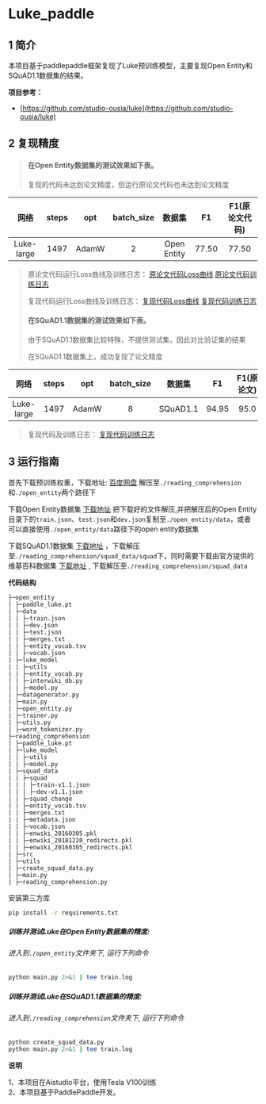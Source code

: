# Luke_paddle

## 1 简介 
本项目基于paddlepaddle框架复现了Luke预训练模型，主要复现Open Entity和SQuAD1.1数据集的结果。

**项目参考：**
- [https://github.com/studio-ousia/luke](https://github.com/studio-ousia/luke)

## 2 复现精度
>#### 在Open Entity数据集的测试效果如下表。
>复现的代码未达到论文精度，但运行原论文代码也未达到论文精度

|网络 |steps|opt|batch_size|数据集|F1|F1(原论文代码)|
| :---: | :---: | :---: | :---: | :---: | :---: | :---: |
|Luke-large|1497|AdamW|2|Open Entity|77.50|77.50|

>原论文代码运行Loss曲线及训练日志：
[原论文代码Loss曲线](pytorch_luke.png)
[原论文代码训练日志](luke_pytorch_train.log)
>
>复现代码运行Loss曲线及训练日志：
[复现代码Loss曲线](paddle_luke.png)
[复现代码训练日志](luke_pytorch_train.log)
>
>#### 在SQuAD1.1数据集的测试效果如下表。
>由于SQuAD1.1数据集比较特殊，不提供测试集，因此对比验证集的结果
>
>在SQuAD1.1数据集上，成功复现了论文精度

|网络 |steps|opt|batch_size|数据集|F1|F1(原论文)|EM|EM(原论文)
| :---: | :---: | :---: | :---: | :---: | :---: | :---: |:---: |:---: |
|Luke-large|1497|AdamW|8|SQuAD1.1|94.95|95.0|89.76|89.8

>复现代码及训练日志：
[复现代码训练日志](squad_train.log)
>
## 3 运行指南
首先下载预训练权重，下载地址: 
[百度网盘](https://aistudio.baidu.com/aistudio/datasetdetail/123707)
解压至`./reading_comprehension`和`./open_entity`两个路径下

下载Open Entity数据集
[下载地址](https://cloud.tsinghua.edu.cn/f/a763616323f946fd8ff6/)
把下载好的文件解压,并把解压后的Open Entity目录下的`train.json`、`test.json`和`dev.json`复制至`./open_entity/data`，或者可以直接使用`./open_entity/data`路径下的open entity数据集

下载SQuAD1.1数据集
[下载地址](https://rajpurkar.github.io/SQuAD-explorer/)
，下载解压至`./reading_comprehension/squad_data/squad`下，同时需要下载由官方提供的维基百科数据集
[下载地址](https://drive.google.com/file/d/129tDJ3ev6IdbJiKOmO6GTgNANunhO_vt/view)
, 下载解压至`./reading_comprehension/squad_data`

**代码结构**
```
├─open_entity
| ├─paddle_luke.pt
| ├─data
| | ├─train.json
| | ├─dev.json
| | ├─test.json
| | ├─merges.txt
| | ├─entity_vocab.tsv
| | ├─vocab.json
| ├─luke_model 
| | ├─utils
| | ├─entity_vocab.py
| | ├─interwiki_db.py
| | ├─model.py   
| ├─datagenerator.py
| ├─main.py
| ├─open_entity.py
| ├─trainer.py
| ├─utils.py
| ├─word_tokenizer.py                      
├─reading_comprehension
| ├─paddle_luke.pt
| ├─luke_model
| | ├─utils
| | ├─model.py
| ├─squad_data
| | ├─squad
| | | ├─train-v1.1.json
| | | ├─dev-v1.1.json
| | ├─squad_change
| | ├─entity_vocab.tsv
| | ├─merges.txt
| | ├─metadata.json
| | ├─vocab.json
| | ├─enwiki_20160305.pkl
| | ├─enwiki_20181220_redirects.pkl
| | ├─enwiki_20160305_redirects.pkl
| ├─src
| ├─utils
| ├─create_squad_data.py
| ├─main.py
| ├─reading_comprehension.py                                         
```

安装第三方库
```bash
pip install -r requirements.txt
```

##### 训练并测试Luke在Open Entity数据集的精度:
###### 进入到`./open_entity`文件夹下, 运行下列命令
```bash
python main.py 2>&1 | tee train.log
```

##### 训练并测试Luke在SQuAD1.1数据集的精度:
###### 进入到`./reading_comprehension`文件夹下, 运行下列命令
```bash
python create_squad_data.py
python main.py 2>&1 | tee train.log
```
**说明**

1、本项目在Aistudio平台，使用Tesla V100训练  
2、本项目基于PaddlePaddle开发。  
